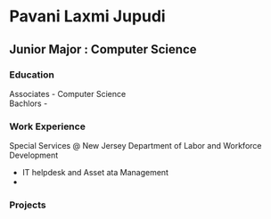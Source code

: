 # Pavani Laxmi Jupudi
## Junior Major : Computer Science 


### Education 
Associates - Computer Science  
Bachlors - 

### Work Experience
Special Services @ New Jersey Department of Labor and Workforce Development
  - IT helpdesk and Asset ata Management  
  -   
### Projects 
